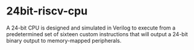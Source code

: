 # 24bit-riscv-cpu
A 24-bit CPU is designed and simulated in Verilog to execute from a predetermined set of sixteen custom instructions that will output a 24-bit binary output to memory-mapped peripherals. 
